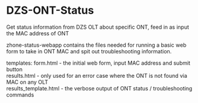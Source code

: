 # DZS-ONT-Status
Get status information from DZS OLT about specific ONT, feed in as input the MAC address of ONT

zhone-status-webapp contains the files needed for running a basic web form to take in ONT MAC and spit out troubleshooting information. 

templates:
form.html - the initial web form, input MAC address and submit button </br>
results.html - only used for an error case where the ONT is not found via MAC on any OLT </br>
results_template.html - the verbose output of ONT status / troubleshooting commands </br>